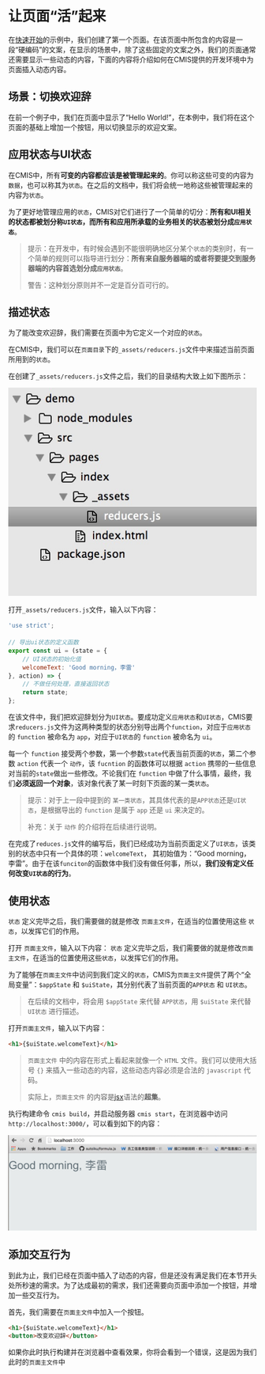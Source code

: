 # 让页面“活”起来

在[快速开始](#快速开始.md)的示例中，我们创建了第一个页面。在该页面中所包含的内容是一段“硬编码”的文案，在显示的场景中，除了这些固定的文案之外，我们的页面通常还需要显示一些动态的内容，下面的内容将介绍如何在CMIS提供的开发环境中为页面插入动态内容。

## 场景：切换欢迎辞

在前一个例子中，我们在页面中显示了“Hello World!”，在本例中，我们将在这个页面的基础上增加一个按钮，用以切换显示的欢迎文案。

## 应用状态与UI状态

在CMIS中，所有**可变的内容都应该是被管理起来的**。你可以称这些可变的内容为```数据```，也可以称其为```状态```。在之后的文档中，我们将会统一地称这些被管理起来的内容为```状态```。

为了更好地管理应用的```状态```，CMIS对它们进行了一个简单的切分：**所有和UI相关的状态都被划分称```UI状态```，而所有和应用所承载的业务相关的状态被划分成```应用状态```**。

> 提示：在开发中，有时候会遇到不能很明确地区分某个```状态```的类别时，有一个简单的规则可以指导进行划分：**所有来自服务器端的或者将要提交到服务器端的内容首选划分成```应用状态```**。
> 
> 警告：这种划分原则并不一定是百分百可行的。

## 描述状态

为了能改变欢迎辞，我们需要在页面中为它定义一个对应的```状态```。

在CMIS中，我们可以在```页面目录```下的```_assets/reducers.js```文件中来描述当前页面所用到的```状态```。

在创建了```_assets/reducers.js```文件之后，我们的目录结构大致上如下图所示：

![](8FF2042E-F66A-4F75-BAC1-9BC6B0837DC8.png)

打开```_assets/reducers.js```文件，输入以下内容：

```javascript
'use strict';

// 导出ui状态的定义函数
export const ui = (state = {
    // UI状态的初始化值
    welcomeText: 'Good morning，李雷'
}, action) => {
    // 不做任何处理，直接返回状态
    return state;
};
```

在该文件中，我们把欢迎辞划分为```UI状态```。要成功定义```应用状态```和```UI状态```，CMIS要求```reducers.js```文件为这两种类型的状态分别导出两个```function```，对应于```应用状态```的 ```function``` 被命名为 ```app```，对应于```UI状态```的 ```function``` 被命名为 ```ui```。

每一个 ```function``` 接受两个参数，第一个参数```state```代表当前页面的```状态```，第二个参数 ```action``` 代表一个 ```动作```，该 ```fucntion``` 的函数体可以根据 ```action``` 携带的一些信息对当前的```state```做出一些修改。不论我们在 ```function``` 中做了什么事情，最终，我们**必须返回一个对象**，该对象代表了某一时刻下页面的某一类```状态```。

> 提示：对于上一段中提到的 ```某一类状态```，其具体代表的是```APP状态```还是```UI状态```，是根据导出的 ```function``` 是属于 ```app``` 还是 ```ui``` 来决定的。
>
> 补充：关于 ```动作``` 的介绍将在后续进行说明。

在完成了```reduces.js```文件的编写后，我们已经成功为当前页面定义了```UI状态```，该类别的状态中只有一个具体的项：```welcomeText```， 其初始值为：“Good morning，李雷”。由于在该```funciton```的函数体中我们没有做任何事，所以，**我们没有定义任何改变```UI状态```的行为**。

## 使用状态

```状态``` 定义完毕之后，我们需要做的就是修改 ```页面主文件```，在适当的位置使用这些 ```状态```，以发挥它们的作用。

打开 ```页面主文件```，输入以下内容：
```状态``` 定义完毕之后，我们需要做的就是修改```页面主文件```，在适当的位置使用这些```状态```，以发挥它们的作用。

为了能够在```页面主文件```中访问到我们定义的```状态```，CMIS为```页面主文件```提供了两个“全局变量”：```$appState``` 和 ```$uiState```，其分别代表了当前页面的```APP状态``` 和 ```UI状态```。

> 在后续的文档中，将会用 ```$appState``` 来代替 ```APP状态```，用 ```$uiState``` 来代替```UI状态``` 进行描述。

打开```页面主文件```，输入以下内容：

```html
<h1>{$uiState.welcomeText}</h1>
```

> ```页面主文件``` 中的内容在形式上看起来就像一个 ```HTML``` 文件。我们可以使用大括号 ```{}``` 来插入一些动态的内容，这些动态内容必须是合法的 ```javascript``` 代码。
>
> 实际上，```页面主文件``` 的内容是[jsx](https://facebook.github.io/react/docs/jsx-in-depth.html)语法的**超集**。

执行构建命令 ```cmis build```，并启动服务器 ```cmis start```，在浏览器中访问 ```http://localhost:3000/```，可以看到如下的内容：

![](1A3D6D22-1A74-48DD-AAFF-99905B04BE94.png)

## 添加交互行为

到此为止，我们已经在页面中插入了动态的内容，但是还没有满足我们在本节开头处所秒速的需求。为了达成最初的需求，我们还需要向页面中添加一个按钮，并增加一些交互行为。

首先，我们需要在```页面主文件```中加入一个按钮。

```html
<h1>{$uiState.welcomeText}</h1>
<button>改变欢迎辞</button>
```

如果你此时执行构建并在浏览器中查看效果，你将会看到一个错误，这是因为我们此时的```页面主文件```中